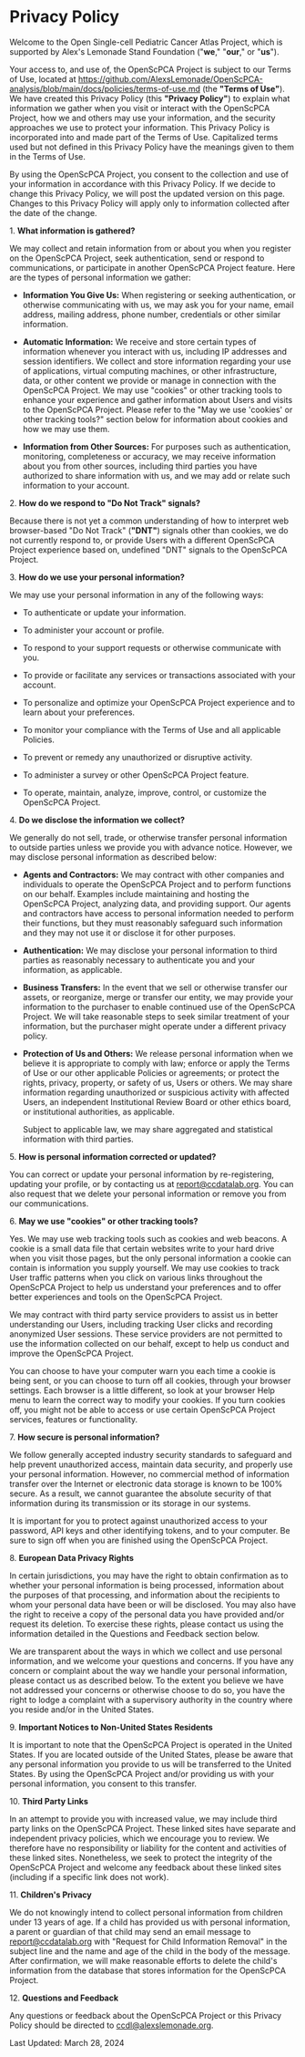 # Privacy Policy

Welcome to the Open Single-cell Pediatric Cancer Atlas Project, which is
supported by Alex's Lemonade Stand Foundation ("**we**," "**our**," or
"**us**").

Your access to, and use of, the OpenScPCA Project is subject to our
Terms of Use, located at <https://github.com/AlexsLemonade/OpenScPCA-analysis/blob/main/docs/policies/terms-of-use.md> (the **"Terms of
Use"**). We have created this Privacy Policy (this **"Privacy
Policy"**) to explain what information we gather when you visit or
interact with the OpenScPCA Project, how we and others may use your
information, and the security approaches we use to protect your
information. This Privacy Policy is incorporated into and made part of
the Terms of Use. Capitalized terms used but not defined in this Privacy
Policy have the meanings given to them in the Terms of Use.

By using the OpenScPCA Project, you consent to the collection and use of
your information in accordance with this Privacy Policy. If we decide to
change this Privacy Policy, we will post the updated version on this
page. Changes to this Privacy Policy will apply only to information
collected after the date of the change.

1\. **What information is gathered?**

We may collect and retain information from or about you when you register on the OpenScPCA Project, seek authentication, send or respond to communications, or participate in another OpenScPCA Project feature. Here are the types of personal information we gather:

-   **Information You Give Us:** When registering or seeking
    authentication, or otherwise communicating with us, we may ask you
    for your name, email address, mailing address, phone number,
    credentials or other similar information.

-   **Automatic Information:** We receive and store certain types of
    information whenever you interact with us, including IP addresses
    and session identifiers. We collect and store information regarding
    your use of applications, virtual computing machines, or other
    infrastructure, data, or other content we provide or manage in
    connection with the OpenScPCA Project. We may use
    "cookies" or other tracking tools to enhance your experience and
    gather information about Users and visits to the OpenScPCA Project.
    Please refer to the "May we use 'cookies' or other tracking
    tools?" section below for information about cookies and how we may
    use them.

-   **Information from Other Sources:** For purposes such as
    authentication, monitoring, completeness or accuracy, we may receive
    information about you from other sources, including third parties
    you have authorized to share information with us, and we may add or
    relate such information to your account.

2\.  **How do we respond to "Do Not Track" signals?**

Because there is not yet a common understanding of how to interpret web browser-based "Do Not Track" (**"DNT"**) signals other than cookies, we do not currently respond to, or provide Users with a different OpenScPCA Project experience based on, undefined "DNT" signals to the OpenScPCA Project.

3\.  **How do we use your personal information?**

We may use your personal information in any of the following ways:

-   To authenticate or update your information.

-   To administer your account or profile.

-   To respond to your support requests or otherwise communicate with
    you.

-   To provide or facilitate any services or transactions associated
    with your account.

-   To personalize and optimize your OpenScPCA Project experience and to
    learn about your preferences.

-   To monitor your compliance with the Terms of Use and all applicable
    Policies.

-   To prevent or remedy any unauthorized or disruptive activity.

-   To administer a survey or other OpenScPCA Project feature.

-   To operate, maintain, analyze, improve, control, or customize the
    OpenScPCA Project.

4\.  **Do we disclose the information we collect?**

  We generally do not sell, trade, or otherwise transfer personal
information to outside parties unless we provide you with advance
notice. However, we may disclose personal information as described
below:

-   **Agents and Contractors:** We may contract with other companies and
    individuals to operate the OpenScPCA Project and to perform
    functions on our behalf. Examples include maintaining and hosting
    the OpenScPCA Project, analyzing data, and providing support. Our
    agents and contractors have access to personal information needed to
    perform their functions, but they must reasonably safeguard such
    information and they may not use it or disclose it for other
    purposes.

-   **Authentication:** We may disclose your personal information to
    third parties as reasonably necessary to authenticate you and your
    information, as applicable.

-   **Business Transfers:** In the event that we sell or otherwise
    transfer our assets, or reorganize, merge or transfer our entity, we
    may provide your information to the purchaser to enable continued
    use of the OpenScPCA Project. We will take reasonable steps to seek
    similar treatment of your information, but the purchaser might
    operate under a different privacy policy.

-   **Protection of Us and Others:** We release personal information
    when we believe it is appropriate to comply with law; enforce or
    apply the Terms of Use or our other applicable Policies or
    agreements; or protect the rights, privacy, property, or safety of
    us, Users or others. We may share information regarding unauthorized
    or suspicious activity with affected Users, an independent
    Institutional Review Board or other ethics board, or institutional
    authorities, as applicable.

    Subject to applicable law, we may share aggregated and statistical
    information with third parties.

5\.  **How is personal information corrected or updated?**

  You can correct or update your personal information by re-registering,
  updating your profile, or by contacting us at report@ccdatalab.org.
  You can also request that we delete your personal information or
  remove you from our communications.

6\.  **May we use "cookies" or other tracking tools?**

Yes. We may use web tracking tools such as cookies and web beacons. A
cookie is a small data file that certain websites write to your hard
drive when you visit those pages, but the only personal information a
cookie can contain is information you supply yourself. We may use
cookies to track User traffic patterns when you click on various links
throughout the OpenScPCA Project to help us understand your
preferences and to offer better experiences and tools on the OpenScPCA
Project.

We may contract with third party service providers to assist us in
better understanding our Users, including tracking User clicks and
recording anonymized User sessions. These service providers are not
permitted to use the information collected on our behalf, except to
help us conduct and improve the OpenScPCA Project.

You can choose to have your computer warn you each time a cookie is
being sent, or you can choose to turn off all cookies, through your
browser settings. Each browser is a little different, so look at your
browser Help menu to learn the correct way to modify your cookies. If
you turn cookies off, you might not be able to access or use certain
OpenScPCA Project services, features or functionality.

7\.  **How secure is personal information?**

We follow generally accepted industry security standards to safeguard
and help prevent unauthorized access, maintain data security, and
properly use your personal information. However, no commercial method
of information transfer over the Internet or electronic data storage
is known to be 100% secure. As a result, we cannot guarantee the
absolute security of that information during its transmission or its
storage in our systems.

It is important for you to protect against unauthorized access to your
password, API keys and other identifying tokens, and to your computer.
Be sure to sign off when you are finished using the OpenScPCA Project.

8\.  **European Data Privacy Rights**

In certain jurisdictions, you may have the right to obtain
confirmation as to whether your personal information is being
processed, information about the purposes of that processing, and
information about the recipients to whom your personal data have been
or will be disclosed. You may also have the right to receive a copy of
the personal data you have provided and/or request its deletion. To
exercise these rights, please contact us using the information
detailed in the Questions and Feedback section below.

We are transparent about the ways in which we collect and use personal
information, and we welcome your questions and concerns. If you have
any concern or complaint about the way we handle your personal
information, please contact us as described below. To the extent you
believe we have not addressed your concerns or otherwise choose to do
so, you have the right to lodge a complaint with a supervisory
authority in the country where you reside and/or in the United States.
<!-- For information on how you can file a privacy complaint with the
Federal Trade Commission, please visit:
<https://www.ftccomplaintassistant.gov/> -->

9\.  **Important Notices to Non-United States Residents**

It is important to note that the OpenScPCA Project is operated in the
United States. If you are located outside of the United States, please
be aware that any personal information you provide to us will be
transferred to the United States. By using the OpenScPCA Project
and/or providing us with your personal information, you consent to
this transfer.

10\. **Third Party Links**

In an attempt to provide you with increased value, we may include
third party links on the OpenScPCA Project. These linked sites have
separate and independent privacy policies, which we encourage you to
review. We therefore have no responsibility or liability for the
content and activities of these linked sites. Nonetheless, we seek to
protect the integrity of the OpenScPCA Project and welcome any
feedback about these linked sites (including if a specific link does
not work).

11\. **Children's Privacy**

We do not knowingly intend to collect personal information from
children under 13 years of age. If a child has provided us with
personal information, a parent or guardian of that child may send an
email message to <report@ccdatalab.org> with "Request for Child
Information Removal" in the subject line and the name and age of the
child in the body of the message. After confirmation, we will make
reasonable efforts to delete the child's information from the database
that stores information for the OpenScPCA Project.

12\. **Questions and Feedback**

Any questions or feedback about the OpenScPCA Project or this Privacy
Policy should be directed to <ccdl@alexslemonade.org>.

Last Updated: March 28, 2024

